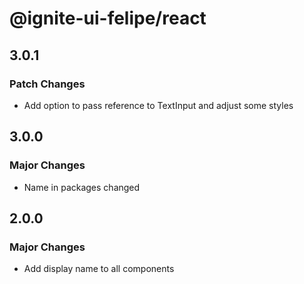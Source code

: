 # @ignite-ui-felipe/react

## 3.0.1

### Patch Changes

- Add option to pass reference to TextInput and adjust some styles

## 3.0.0

### Major Changes

- Name in packages changed

## 2.0.0

### Major Changes

- Add display name to all components

